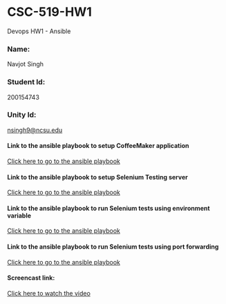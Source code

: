 # CSC-519-HW1
Devops HW1 - Ansible

### Name:                                                          
Navjot Singh 

### Student Id:
200154743
### Unity Id: 
nsingh9@ncsu.edu


#### Link to the ansible playbook to setup CoffeeMaker application
[Click here to go to the ansible playbook](https://github.ncsu.edu/nsingh9/CSC-519-HW1/blob/master/install_coffeemaker.yml)

#### Link to the ansible playbook to setup Selenium Testing server
[Click here to go to the ansible playbook](https://github.ncsu.edu/nsingh9/CSC-519-HW1/blob/master/install_testingserver.yml)

#### Link to the ansible playbook to run Selenium tests using environment variable
[Click here to go to the ansible playbook](https://github.ncsu.edu/nsingh9/CSC-519-HW1/blob/master/mvn_tests.yml)

#### Link to the ansible playbook to run Selenium tests using port forwarding
[Click here to go to the ansible playbook](https://github.ncsu.edu/nsingh9/CSC-519-HW1/blob/master/port_forward.yml)



#### Screencast link:
[Click here to watch the video](https://www.youtube.com/watch?v=BRO5zzdeZoM)  
